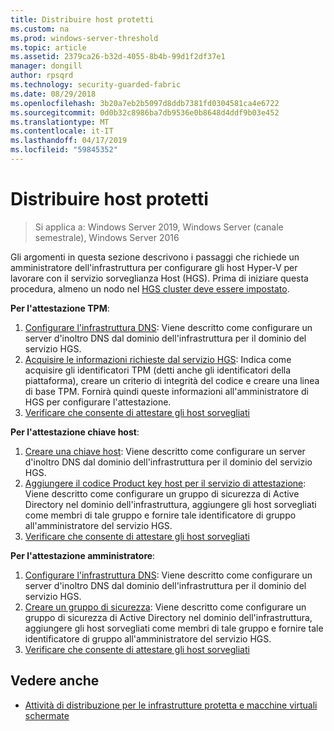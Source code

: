 ```yaml
---
title: Distribuire host protetti
ms.custom: na
ms.prod: windows-server-threshold
ms.topic: article
ms.assetid: 2379ca26-b32d-4055-8b4b-99d1f2df37e1
manager: dongill
author: rpsqrd
ms.technology: security-guarded-fabric
ms.date: 08/29/2018
ms.openlocfilehash: 3b20a7eb2b5097d8ddb7381fd0304581ca4e6722
ms.sourcegitcommit: 0d0b32c8986ba7db9536e0b8648d4ddf9b03e452
ms.translationtype: MT
ms.contentlocale: it-IT
ms.lasthandoff: 04/17/2019
ms.locfileid: "59845352"
---
```

# <a name="deploy-guarded-hosts"></a>Distribuire host protetti

>Si applica a: Windows Server 2019, Windows Server (canale semestrale), Windows Server 2016

Gli argomenti in questa sezione descrivono i passaggi che richiede un amministratore dell'infrastruttura per configurare gli host Hyper-V per lavorare con il servizio sorveglianza Host (HGS). Prima di iniziare questa procedura, almeno un nodo nel [HGS cluster deve essere impostato](guarded-fabric-setting-up-the-host-guardian-service-hgs.md).

**Per l'attestazione TPM**:
1. [Configurare l'infrastruttura DNS](guarded-fabric-configuring-fabric-dns.md): Viene descritto come configurare un server d'inoltro DNS dal dominio dell'infrastruttura per il dominio del servizio HGS.
2. [Acquisire le informazioni richieste dal servizio HGS](guarded-fabric-tpm-trusted-attestation-capturing-hardware.md): Indica come acquisire gli identificatori TPM (detti anche gli identificatori della piattaforma), creare un criterio di integrità del codice e creare una linea di base TPM. Fornirà quindi queste informazioni all'amministratore di HGS per configurare l'attestazione.
3. [Verificare che consente di attestare gli host sorvegliati](guarded-fabric-confirm-hosts-can-attest-successfully.md)

**Per l'attestazione chiave host**:
1. [Creare una chiave host](guarded-fabric-create-host-key.md#create-a-host-key): Viene descritto come configurare un server d'inoltro DNS dal dominio dell'infrastruttura per il dominio del servizio HGS.
2. [Aggiungere il codice Product key host per il servizio di attestazione](guarded-fabric-create-host-key.md#add-the-host-key-to-the-attestation-service): Viene descritto come configurare un gruppo di sicurezza di Active Directory nel dominio dell'infrastruttura, aggiungere gli host sorvegliati come membri di tale gruppo e fornire tale identificatore di gruppo all'amministratore del servizio HGS. 
3. [Verificare che consente di attestare gli host sorvegliati](guarded-fabric-confirm-hosts-can-attest-successfully.md)


**Per l'attestazione amministratore**:
1. [Configurare l'infrastruttura DNS](guarded-fabric-configuring-fabric-dns.md): Viene descritto come configurare un server d'inoltro DNS dal dominio dell'infrastruttura per il dominio del servizio HGS.
2. [Creare un gruppo di sicurezza](guarded-fabric-admin-trusted-attestation-creating-a-security-group.md): Viene descritto come configurare un gruppo di sicurezza di Active Directory nel dominio dell'infrastruttura, aggiungere gli host sorvegliati come membri di tale gruppo e fornire tale identificatore di gruppo all'amministratore del servizio HGS. 
3. [Verificare che consente di attestare gli host sorvegliati](guarded-fabric-confirm-hosts-can-attest-successfully.md)


## <a name="see-also"></a>Vedere anche

- [Attività di distribuzione per le infrastrutture protetta e macchine virtuali schermate](guarded-fabric-deploying-hgs-overview.md#deployment-tasks-for-guarded-fabrics-and-shielded-vms)
